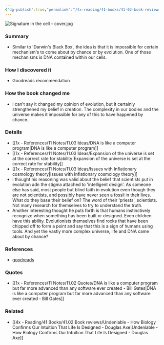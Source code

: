 ```yaml
---
{"dg-publish":true,"permalink":"/4x-reading/41-books/41-02-book-reviews/signature-in-the-cell-dna-and-the-evidence-for-intelligent-design-stephen-meyer/","title":"Signature in the Cell - DNA and the Evidence for Intelligent Design - Stephen Meyer","created":"2024-01-20T11:23:23.000+03:00","updated":"2024-02-14T20:17:40.617+03:00"}
---
```


![Signature in the cell - cover.jpg](/img/user/4x%20-%20Reading/41%20Books/41.03%20Cover%20images/Signature%20in%20the%20cell%20-%20cover.jpg)
### Summary
- Similar to 'Darwin's Black Box', the idea is that it is impossible for certain mechanism's to come about by chance or by evolution. One of those mechanisms is DNA contained within our cells. 

### How I discovered it
- Goodreads recommendation

### How the book changed me
- I can't say it changed my opinion of evolution, but it certainly strengthened my belief in creation. The complexity in our bodies and the universe makes it impossible for any of this to have happened by chance.

### Details
- [[1x - References/11 Notes/11.03 Ideas/DNA is like a computer program\|DNA is like a computer program]]
- [[1x - References/11 Notes/11.03 Ideas/Expansion of the universe is set at the correct rate for stability\|Expansion of the universe is set at the correct rate for stability]]
- [[1x - References/11 Notes/11.03 Ideas/Issues with Inflationary cosmology theory\|Issues with Inflationary cosmology theory]]
- I thought his reasoning was valid about the belief that scientists put in evolution adn the stigma attached to 'intelligent design'. As someone else has said, most people but blind faith in evolution even though they are not scientists, and possibly have never seen a fossil in their lives. What do they base their belief on? The word of their 'priests', scientists. Not many research for themselves to try to understand the truth.
- Another interesting thought he puts forth is that humans instinctively recognize when something has been built or designed. Even children have this ability. Evolutionists themselves find rocks that have been chipped off to form a point and say that this is a sign of humans using tools. And yet the vastly more complex universe, life and DNA came about by chance?

### References
- [goodreads](https://www.goodreads.com/book/show/6576965-signature-in-the-cell)

### Quotes
- [[1x - References/11 Notes/11.02 Quotes/DNA is like a computer program but far more advanced than any software ever created - Bill Gates\|DNA is like a computer program but far more advanced than any software ever created - Bill Gates]]

### Related
- [[4x - Reading/41 Books/41.02 Book reviews/Undeniable - How Biology Confirms Our Intuition That Life Is Designed - Douglas Axe\|Undeniable - How Biology Confirms Our Intuition That Life Is Designed - Douglas Axe]]